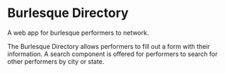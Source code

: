 # Burlesque Directory
A web app for burlesque performers to network. 

The Burlesque Directory allows performers to fill out a form with their information. A search component is offered for performers to search for other performers by city or state. 
